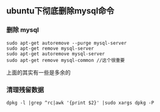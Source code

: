 ## ubuntu下彻底删除mysql命令

### 删除 mysql

```
sudo apt-get autoremove --purge mysql-server
sudo apt-get remove mysql-server
sudo apt-get autoremove mysql-server
sudo apt-get remove mysql-common //这个很重要
```


上面的其实有一些是多余的

### 清理残留数据

```
dpkg -l |grep ^rc|awk '{print $2}' |sudo xargs dpkg -P
```